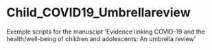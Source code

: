 # Child_COVID19_Umbrellareview
Exemple scripts for the manuscipt 'Evidence linking COVID-19 and the health/well-being of children and adolescents: An umbrella review'

